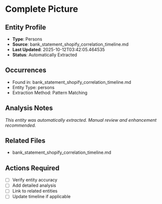 # Complete Picture

## Entity Profile
- **Type**: Persons
- **Source**: bank_statement_shopify_correlation_timeline.md
- **Last Updated**: 2025-10-12T03:42:05.464535
- **Status**: Automatically Extracted

## Occurrences
- Found in: bank_statement_shopify_correlation_timeline.md
- Entity Type: persons
- Extraction Method: Pattern Matching

## Analysis Notes
*This entity was automatically extracted. Manual review and enhancement recommended.*

## Related Files
- bank_statement_shopify_correlation_timeline.md

## Actions Required
- [ ] Verify entity accuracy
- [ ] Add detailed analysis
- [ ] Link to related entities
- [ ] Update timeline if applicable
